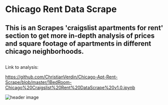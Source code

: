 # Chicago Rent Data Scrape
## This is an Scrapes 'craigslist apartments for rent' section to get more in-depth analysis of prices and square footage of apartments in different chicago neighborhoods. <h2> 



Link to analysis:

https://github.com/ChristianVerdin/Chicago-Apt-Rent-Scrape/blob/master/1BedRoom-Chicago%20Craigslist%20Rent%20DataScrape%20v1.0.ipynb





![header image](https://github.com/ChristianVerdin/Chicago-Apt-Rent-Scrape/blob/master/Craigslist_Rental-Scraper.JPG?raw=True)
